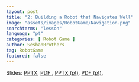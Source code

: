 ```yaml
---
layout: post
title: "2: Building a Robot that Navigates Well"
image: "assets/images/RobotGame/Navigation.png"
searchterms: "lesson"
language: "pt"
categories: [ Robot Game ]
author: SeshanBrothers
tag: RobotGame
featured: false
---
```




Slides: 
<a href="/translations/en-us/RobotGame/RobotforNavigation.pptx">PPTX</a>, 
<a href="/translations/en-us/RobotGame/RobotforNavigation.pdf">PDF </a>,
<a href="/translations/pt-br/RobotGame/NavegacaodoRobo.pptx">PPTX (pt)</a>, 
<a href="/translations/pt-br/RobotGame/NavegacaodoRobo.pdf">PDF (pt)</a>,

